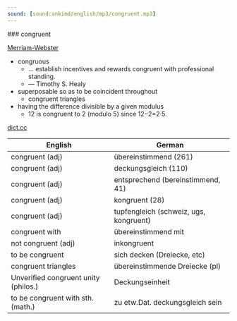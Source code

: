 ```yaml
---
sound: [sound:ankimd/english/mp3/congruent.mp3]
---
```


\### congruent

[Merriam-Webster](https://www.merriam-webster.com/dictionary/congruent)

- congruous
    - … establish incentives and rewards congruent with professional standing.
    - — Timothy S. Healy
- superposable so as to be coincident throughout
    - congruent triangles
- having the difference divisible by a given modulus
    - 12 is congruent to 2 (modulo 5) since 12−2=2·5.

[dict.cc](https://www.dict.cc/congruent)

| English        | German       |
| -------------- | ------------ |
| congruent (adj) | übereinstimmend (261) |
| congruent (adj) | deckungsgleich (110) |
| congruent (adj) | entsprechend (bereinstimmend, 41) |
| congruent (adj) | kongruent (28) |
| congruent (adj) | tupfengleich (schweiz, ugs, kongruent) |
| congruent with | übereinstimmend mit |
| not congruent (adj) | inkongruent |
| to be congruent | sich decken (Dreiecke, etc) |
| congruent triangles | übereinstimmende Dreiecke (pl) |
| Unverified congruent unity (philos.) | Deckungseinheit |
| to be congruent with sth. (math.) | zu etw.Dat. deckungsgleich sein |
